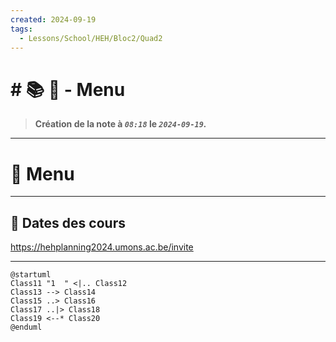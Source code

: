 ```yaml
---
created: 2024-09-19
tags:
  - Lessons/School/HEH/Bloc2/Quad2
---
```


# # 📚  📜 - Menu
> **Création de la note à *`08:18`* le *`2024-09-19`.***
---

# 📝 Menu

---

## 📅 Dates des cours

https://hehplanning2024.umons.ac.be/invite


---

```plantuml
@startuml
Class11 "1  " <|.. Class12
Class13 --> Class14
Class15 ..> Class16
Class17 ..|> Class18
Class19 <--* Class20
@enduml
```
